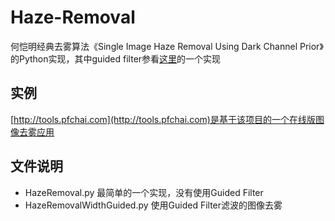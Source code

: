 # Haze-Removal
何恺明经典去雾算法《Single Image Haze Removal Using Dark Channel Prior》的Python实现，其中guided filter参看[这里](https://github.com/nan86150/GuidedFilter)的一个实现

## 实例
[http://tools.pfchai.com](http://tools.pfchai.com)是基于该项目的一个在线版图像去雾应用

## 文件说明

 - HazeRemoval.py 最简单的一个实现，没有使用Guided Filter
 - HazeRemovalWidthGuided.py  使用Guided Filter滤波的图像去雾

